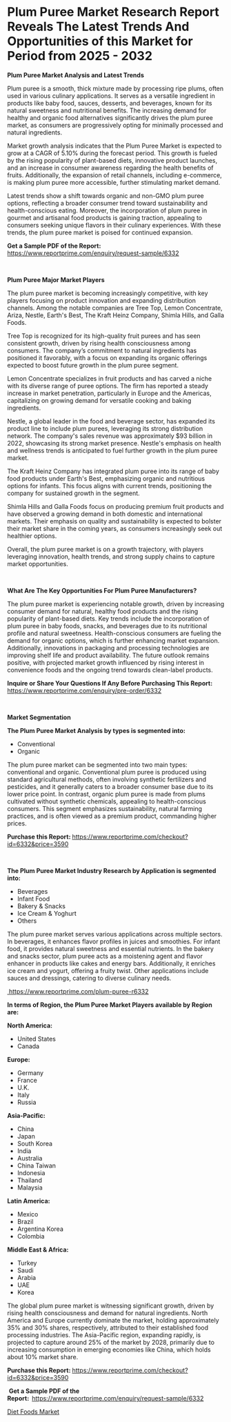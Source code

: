 <p><h1>Plum Puree Market Research Report Reveals The Latest Trends And Opportunities of this Market for Period from 2025 - 2032</h1></p><p><strong>Plum Puree Market Analysis and Latest Trends</strong></p>
<p><p>Plum puree is a smooth, thick mixture made by processing ripe plums, often used in various culinary applications. It serves as a versatile ingredient in products like baby food, sauces, desserts, and beverages, known for its natural sweetness and nutritional benefits. The increasing demand for healthy and organic food alternatives significantly drives the plum puree market, as consumers are progressively opting for minimally processed and natural ingredients.</p><p>Market growth analysis indicates that the Plum Puree Market is expected to grow at a CAGR of 5.10% during the forecast period. This growth is fueled by the rising popularity of plant-based diets, innovative product launches, and an increase in consumer awareness regarding the health benefits of fruits. Additionally, the expansion of retail channels, including e-commerce, is making plum puree more accessible, further stimulating market demand. </p><p>Latest trends show a shift towards organic and non-GMO plum puree options, reflecting a broader consumer trend toward sustainability and health-conscious eating. Moreover, the incorporation of plum puree in gourmet and artisanal food products is gaining traction, appealing to consumers seeking unique flavors in their culinary experiences. With these trends, the plum puree market is poised for continued expansion.</p></p>
<p><strong>Get a Sample PDF of the Report:&nbsp;</strong> <a href="https://www.reportprime.com/enquiry/request-sample/6332?utm_campaign=2467&utm_medium=2&utm_source=Github&utm_content=ia&utm_term=19032025&utm_id=plum-puree">https://www.reportprime.com/enquiry/request-sample/6332</a></p>
<p>&nbsp;</p>
<p><strong>Plum Puree Major Market Players</strong></p>
<p><p>The plum puree market is becoming increasingly competitive, with key players focusing on product innovation and expanding distribution channels. Among the notable companies are Tree Top, Lemon Concentrate, Ariza, Nestle, Earth's Best, The Kraft Heinz Company, Shimla Hills, and Galla Foods.</p><p>Tree Top is recognized for its high-quality fruit purees and has seen consistent growth, driven by rising health consciousness among consumers. The company’s commitment to natural ingredients has positioned it favorably, with a focus on expanding its organic offerings expected to boost future growth in the plum puree segment.</p><p>Lemon Concentrate specializes in fruit products and has carved a niche with its diverse range of puree options. The firm has reported a steady increase in market penetration, particularly in Europe and the Americas, capitalizing on growing demand for versatile cooking and baking ingredients.</p><p>Nestle, a global leader in the food and beverage sector, has expanded its product line to include plum purees, leveraging its strong distribution network. The company's sales revenue was approximately $93 billion in 2022, showcasing its strong market presence. Nestle's emphasis on health and wellness trends is anticipated to fuel further growth in the plum puree market.</p><p>The Kraft Heinz Company has integrated plum puree into its range of baby food products under Earth's Best, emphasizing organic and nutritious options for infants. This focus aligns with current trends, positioning the company for sustained growth in the segment.</p><p>Shimla Hills and Galla Foods focus on producing premium fruit products and have observed a growing demand in both domestic and international markets. Their emphasis on quality and sustainability is expected to bolster their market share in the coming years, as consumers increasingly seek out healthier options. </p><p>Overall, the plum puree market is on a growth trajectory, with players leveraging innovation, health trends, and strong supply chains to capture market opportunities.</p></p>
<p>&nbsp;</p>
<p><strong>What Are The Key Opportunities For Plum Puree Manufacturers?</strong></p>
<p><p>The plum puree market is experiencing notable growth, driven by increasing consumer demand for natural, healthy food products and the rising popularity of plant-based diets. Key trends include the incorporation of plum puree in baby foods, snacks, and beverages due to its nutritional profile and natural sweetness. Health-conscious consumers are fueling the demand for organic options, which is further enhancing market expansion. Additionally, innovations in packaging and processing technologies are improving shelf life and product availability. The future outlook remains positive, with projected market growth influenced by rising interest in convenience foods and the ongoing trend towards clean-label products.</p></p>
<p><strong>Inquire or Share Your Questions If Any Before Purchasing This Report:</strong> <a href="https://www.reportprime.com/enquiry/pre-order/6332?utm_campaign=2467&utm_medium=2&utm_source=Github&utm_content=ia&utm_term=19032025&utm_id=plum-puree">https://www.reportprime.com/enquiry/pre-order/6332</a></p>
<p>&nbsp;</p>
<p><strong>Market Segmentation</strong></p>
<p><strong>The Plum Puree Market Analysis by types is segmented into:</strong></p>
<p><ul><li>Conventional</li><li>Organic</li></ul></p>
<p><p>The plum puree market can be segmented into two main types: conventional and organic. Conventional plum puree is produced using standard agricultural methods, often involving synthetic fertilizers and pesticides, and it generally caters to a broader consumer base due to its lower price point. In contrast, organic plum puree is made from plums cultivated without synthetic chemicals, appealing to health-conscious consumers. This segment emphasizes sustainability, natural farming practices, and is often viewed as a premium product, commanding higher prices.</p></p>
<p><strong>Purchase this Report:&nbsp;</strong><a href="https://www.reportprime.com/checkout?id=6332&price=3590&utm_campaign=2467&utm_medium=2&utm_source=Github&utm_content=ia&utm_term=19032025&utm_id=plum-puree">https://www.reportprime.com/checkout?id=6332&price=3590</a></p>
<p>&nbsp;</p>
<p><strong>The Plum Puree Market Industry Research by Application is segmented into:</strong></p>
<p><ul><li>Beverages</li><li>Infant Food</li><li>Bakery & Snacks</li><li>Ice Cream & Yoghurt</li><li>Others</li></ul></p>
<p><p>The plum puree market serves various applications across multiple sectors. In beverages, it enhances flavor profiles in juices and smoothies. For infant food, it provides natural sweetness and essential nutrients. In the bakery and snacks sector, plum puree acts as a moistening agent and flavor enhancer in products like cakes and energy bars. Additionally, it enriches ice cream and yogurt, offering a fruity twist. Other applications include sauces and dressings, catering to diverse culinary needs.</p></p>
<p><a href="https://www.reportprime.com/plum-puree-r6332?utm_campaign=2467&utm_medium=2&utm_source=Github&utm_content=ia&utm_term=19032025&utm_id=plum-puree">&nbsp;https://www.reportprime.com/plum-puree-r6332</a></p>
<p><strong>In terms of Region, the Plum Puree Market Players available by Region are:</strong></p>
<p>
    <p> <strong> North America: </strong>
        <ul>
            <li>United States</li>
            <li>Canada</li>
        </ul>
        </p> 
    <p> <strong> Europe: </strong>
        <ul>
            <li>Germany</li>
            <li>France</li>
            <li>U.K.</li>
            <li>Italy</li>
            <li>Russia</li>
        </ul>
        </p> 
    <p> <strong> Asia-Pacific: </strong>
        <ul>
            <li>China</li>
            <li>Japan</li>
            <li>South Korea</li>
            <li>India</li>
            <li>Australia</li>
            <li>China Taiwan</li>
            <li>Indonesia</li>
            <li>Thailand</li>
            <li>Malaysia</li>
        </ul>
        </p> 
    <p> <strong> Latin America: </strong>
        <ul>
            <li>Mexico</li>
            <li>Brazil</li>
            <li>Argentina Korea</li>
            <li>Colombia</li>
        </ul>
        </p> 
    <p> <strong> Middle East & Africa: </strong>
        <ul>
            <li>Turkey</li>
            <li>Saudi</li>
            <li>Arabia</li>
            <li>UAE</li>
            <li>Korea</li>
        </ul>
    </p>
    </p>
<p><p>The global plum puree market is witnessing significant growth, driven by rising health consciousness and demand for natural ingredients. North America and Europe currently dominate the market, holding approximately 35% and 30% shares, respectively, attributed to their established food processing industries. The Asia-Pacific region, expanding rapidly, is projected to capture around 25% of the market by 2028, primarily due to increasing consumption in emerging economies like China, which holds about 10% market share.</p></p>
<p><strong>Purchase this Report: </strong><a href="https://www.reportprime.com/checkout?id=6332&price=3590&utm_campaign=2467&utm_medium=2&utm_source=Github&utm_content=ia&utm_term=19032025&utm_id=plum-puree">https://www.reportprime.com/checkout?id=6332&price=3590</a></p>
<p>&nbsp;<strong>Get a Sample PDF of the Report:&nbsp;&nbsp;</strong><a href="https://www.reportprime.com/enquiry/request-sample/6332?utm_campaign=2467&utm_medium=2&utm_source=Github&utm_content=ia&utm_term=19032025&utm_id=plum-puree">https://www.reportprime.com/enquiry/request-sample/6332</a></p>
<p><strong></strong></p>
<p><p><a href="https://github.com/jemalapoilly/Market-Research-Report-List-1/blob/main/diet-foods-market.md?utm_campaign=2467&utm_medium=2&utm_source=Github&utm_content=ia&utm_term=19032025&utm_id=plum-puree">Diet Foods Market</a></p></p>